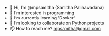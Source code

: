 - 👋 Hi, I’m @mpsamitha (Samitha Palihawadana)
- 👀 I’m interested in programming
- 🌱 I’m currently learning 'Docker'
- 💞️ I’m looking to collaborate on Python projects
- 📫 How to reach me? mpsamitha@gmail.com

<!---
mpsamitha/mpsamitha is a ✨ special ✨ repository because its `README.md` (this file) appears on your GitHub profile.
You can click the Preview link to take a look at your changes.
--->
